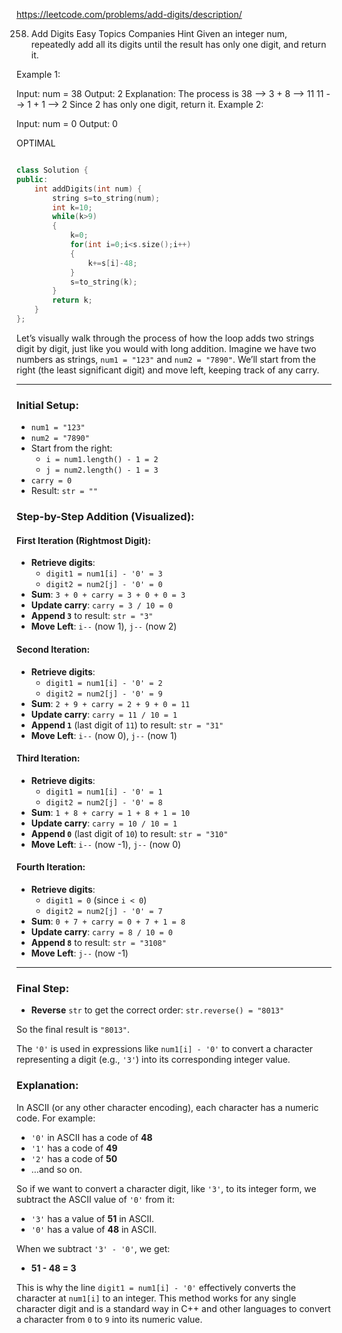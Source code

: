 https://leetcode.com/problems/add-digits/description/

258. Add Digits
Easy
Topics
Companies
Hint
Given an integer num, repeatedly add all its digits until the result has only one digit, and return it.

 

Example 1:

Input: num = 38
Output: 2
Explanation: The process is
38 --> 3 + 8 --> 11
11 --> 1 + 1 --> 2 
Since 2 has only one digit, return it.
Example 2:

Input: num = 0
Output: 0


OPTIMAL 

```cpp

class Solution {
public:
    int addDigits(int num) {
        string s=to_string(num);
        int k=10;
        while(k>9)
        {
            k=0;
            for(int i=0;i<s.size();i++)
            {
                k+=s[i]-48;
            }
            s=to_string(k);
        }
        return k;
    }
};

```

Let’s visually walk through the process of how the loop adds two strings digit by digit, just like you would with long addition. Imagine we have two numbers as strings, `num1 = "123"` and `num2 = "7890"`. We’ll start from the right (the least significant digit) and move left, keeping track of any carry.

---

### Initial Setup:
- `num1 = "123"`
- `num2 = "7890"`
- Start from the right:
  - `i = num1.length() - 1 = 2`
  - `j = num2.length() - 1 = 3`
- `carry = 0`
- Result: `str = ""`

### Step-by-Step Addition (Visualized):

#### **First Iteration (Rightmost Digit):**
- **Retrieve digits**:
  - `digit1 = num1[i] - '0' = 3`
  - `digit2 = num2[j] - '0' = 0`
- **Sum**: `3 + 0 + carry = 3 + 0 + 0 = 3`
- **Update carry**: `carry = 3 / 10 = 0`
- **Append `3`** to result: `str = "3"`
- **Move Left**: `i--` (now 1), `j--` (now 2)

#### **Second Iteration:**
- **Retrieve digits**:
  - `digit1 = num1[i] - '0' = 2`
  - `digit2 = num2[j] - '0' = 9`
- **Sum**: `2 + 9 + carry = 2 + 9 + 0 = 11`
- **Update carry**: `carry = 11 / 10 = 1`
- **Append `1`** (last digit of `11`) to result: `str = "31"`
- **Move Left**: `i--` (now 0), `j--` (now 1)

#### **Third Iteration:**
- **Retrieve digits**:
  - `digit1 = num1[i] - '0' = 1`
  - `digit2 = num2[j] - '0' = 8`
- **Sum**: `1 + 8 + carry = 1 + 8 + 1 = 10`
- **Update carry**: `carry = 10 / 10 = 1`
- **Append `0`** (last digit of `10`) to result: `str = "310"`
- **Move Left**: `i--` (now -1), `j--` (now 0)

#### **Fourth Iteration:**
- **Retrieve digits**:
  - `digit1 = 0` (since `i < 0`)
  - `digit2 = num2[j] - '0' = 7`
- **Sum**: `0 + 7 + carry = 0 + 7 + 1 = 8`
- **Update carry**: `carry = 8 / 10 = 0`
- **Append `8`** to result: `str = "3108"`
- **Move Left**: `j--` (now -1)

---

### Final Step:
- **Reverse** `str` to get the correct order: `str.reverse() = "8013"`

So the final result is `"8013"`.

The `'0'` is used in expressions like `num1[i] - '0'` to convert a character representing a digit (e.g., `'3'`) into its corresponding integer value.

### Explanation:
In ASCII (or any other character encoding), each character has a numeric code. For example:
- `'0'` in ASCII has a code of **48**
- `'1'` has a code of **49**
- `'2'` has a code of **50**
- …and so on.

So if we want to convert a character digit, like `'3'`, to its integer form, we subtract the ASCII value of `'0'` from it:
- `'3'` has a value of **51** in ASCII.
- `'0'` has a value of **48** in ASCII.

When we subtract `'3' - '0'`, we get:
- **51 - 48 = 3**

This is why the line `digit1 = num1[i] - '0'` effectively converts the character at `num1[i]` to an integer. This method works for any single character digit and is a standard way in C++ and other languages to convert a character from `0` to `9` into its numeric value.
